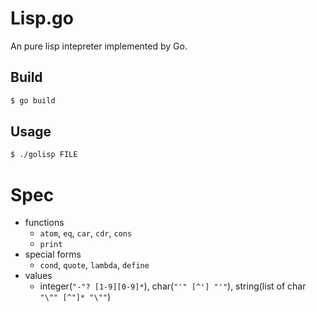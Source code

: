 # Lisp.go

An pure lisp intepreter implemented by Go.

## Build

```sh
$ go build
```

## Usage

```sh
$ ./golisp FILE
```

# Spec

* functions
  * `atom`, `eq`, `car`, `cdr`, `cons`
  * `print`
* special forms
  * `cond`, `quote`, `lambda`, `define`
* values
  * integer(`"-"? [1-9][0-9]*`), char(`"'" [^'] "'"`), string(list of char `"\"" [^"]* "\""`)
